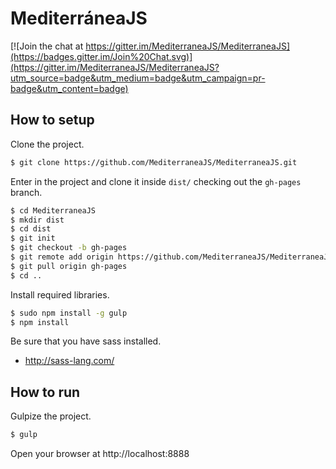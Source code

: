 # MediterráneaJS

[![Join the chat at https://gitter.im/MediterraneaJS/MediterraneaJS](https://badges.gitter.im/Join%20Chat.svg)](https://gitter.im/MediterraneaJS/MediterraneaJS?utm_source=badge&utm_medium=badge&utm_campaign=pr-badge&utm_content=badge)

## How to setup

Clone the project. 

```bash
$ git clone https://github.com/MediterraneaJS/MediterraneaJS.git
```

Enter in the project and clone it inside `dist/` checking out the `gh-pages` branch.

```bash
$ cd MediterraneaJS
$ mkdir dist
$ cd dist
$ git init
$ git checkout -b gh-pages
$ git remote add origin https://github.com/MediterraneaJS/MediterraneaJS.git
$ git pull origin gh-pages
$ cd .. 
```

Install required libraries.

```bash
$ sudo npm install -g gulp
$ npm install
```

Be sure that you have sass installed.

- http://sass-lang.com/


## How to run

Gulpize the project.

```bash
$ gulp
```

Open your browser at http://localhost:8888 

